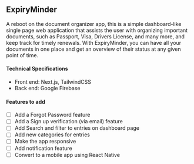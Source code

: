 ## ExpiryMinder

A reboot on the document organizer app, this is a simple dashboard-like single page web application that assists the user with organizing important documents, such as Passport, Visa, Drivers License, and many more, and keep track for timely renewals. With ExpiryMinder, you can have all your documents in one place and get an overview of their status at any given point of time.

#### Technical Specifications

- Front end: Next.js, TailwindCSS
- Back end: Google Firebase

#### Features to add

- [ ] Add a Forgot Password feature
- [ ] Add a Sign up verification (via email) feature
- [ ] Add Search and filter to entries on dashboard page
- [ ] Add new categories for entries
- [ ] Make the app responsive
- [ ] Add notification feature
- [ ] Convert to a mobile app using React Native
